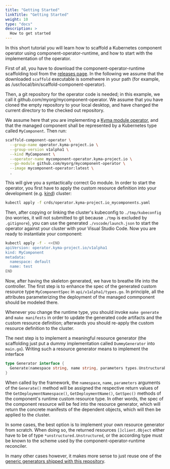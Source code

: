 ```yaml
---
title: "Getting Started"
linkTitle: "Getting Started"
weight: 10
type: "docs"
description: >
  How to get started
---
```


In this short tutorial you will learn how to scaffold a Kubernetes component operator using component-operator-runtime,
and how to start with the implementation of the operator.

First of all, you have to download the component-operator-runtime scaffolding tool from the [releases page](https://github.com/sap/component-operator-runtime/releases/). In the following we assume that the downloaded `scaffold` executable
is somehwere in your path (for example, as /usr/local/bin/scaffold-component-operator).

Then, a git repository for the operator code is needed; in this example, we call it github.com/myorg/mycomponent-operator.
We assume that you have cloned the empty repository to your local desktop, and have changed the current directory
to the checked out repository.

We assume here that you are implementing a [Kyma module operator](https://github.com/kyma-project/template-operator), and that
the managed component shall be represented by a Kubernetes type called `MyComponent`. Then run:

```bash
scaffold-component-operator \
  --group-name operator.kyma-project.io \
  --group-version v1alpha1 \
  --kind MyComponent \
  --operator-name mycomponent-operator.kyma-project.io \
  --go-module github.com/myorg/mycomponent-operator \
  --image mycomponent-operator:latest \
  .
```

This will give you a syntactically correct Go module. In order to start the operator, you first have to apply the
custom resource definition into your development (e.g. [kind](https://kind.sigs.k8s.io/)) cluster:

```bash
kubectl apply -f crds/operator.kyma-project.io_mycomponents.yaml
```

Then, after copying or linking the cluster's kubeconfig to `./tmp/kubeconfig` (no worries, it will not submitted to git because `./tmp` is excluded by `.gitignore`), you can use the generated `./vscode/launch.json` to start the
operator against your cluster with your Visual Studio Code. Now you are ready to instantiate your component:

```bash
kubectl apply -f - <<END
apiVersion: operator.kyma-project.io/v1alpha1
kind: MyComponent
metadata:
  namespace: default
  name: test
END
```

Now, after having the skeleton generated, we have to breathe life into the controller.
The first step is to enhance the spec of the generated custom resource type `MyComponentSpec` in `api/v1alpha1/types.go`.
In principle, all the attributes parameterizing the deployment of the managed commponent should be modeled there.

Whenever you change the runtime type, you should invoke `make generate` and `make manifests` in order to 
update the generated code artifacts and the custom resource definition; afterwards you should re-apply the
custom resource definition to the cluster.

The next step is to implement a meaningful resource generator (the scaffolding just put a dummy implementation called `DummyGenerator` into `main.go`). Writing such a resource generator means to implement the interface

```go
type Generator interface {
  Generate(namespace string, name string, parameters types.Unstructurable) ([]client.Object, error)
}
```

When called by the framework, the `namespace`, `name`, `parameters` arguments of the `Generate()` method will be assigned the respective return values
of the `GetDeploymentNamespace()`, `GetDeploymentName()`, `GetSpec()` methods of the component's runtime custom resource type.
In other words, the spec of the component resource will be fed into the resource generator, which will return the
concrete manifests of the dependent objects, which will then be applied to the cluster.

In some cases, the best option is to implement your own resource generator from scratch. When doing so, the returned resources `[]client.Object` either have to be of type `*unstructured.Unstructured`, or the according type must be known to the scheme used by the component-operator-runtime reconciler.

In many other cases however, it makes more sense to just reuse one of the [generic generators shipped with this 
  repository](../generators).



